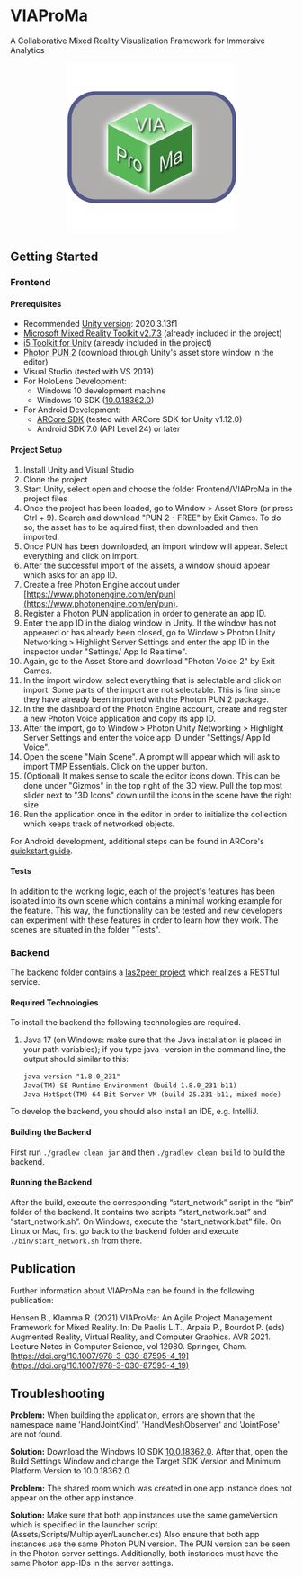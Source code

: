 # VIAProMa

A Collaborative Mixed Reality Visualization Framework for Immersive Analytics

<p align="center">
    <img src="Frontend/Texture%20Source%20Files/Logo/Logo.png" alt="VIAProMa Logo" height="300" />
</p>

## Getting Started

### Frontend

#### Prerequisites

- Recommended [Unity version](https://unity3d.com/de/get-unity/download/archive): 2020.3.13f1
- [Microsoft Mixed Reality Toolkit v2.7.3](https://github.com/microsoft/MixedRealityToolkit-Unity/releases/tag/2.7.3) (already included in the project)
- [i5 Toolkit for Unity](https://github.com/rwth-acis/i5-Toolkit-for-Unity) (already included in the project)
- [Photon PUN 2](https://assetstore.unity.com/packages/tools/network/pun-2-free-119922) (download through Unity's asset store window in the editor)
- Visual Studio (tested with VS 2019)
- For HoloLens Development:
  - Windows 10 development machine
  - Windows 10 SDK ([10.0.18362.0](https://developer.microsoft.com/de-de/windows/downloads/windows-10-sdk))
- For Android Development:
  - [ARCore SDK](https://github.com/google-ar/arcore-unity-sdk/releases) (tested with ARCore SDK for Unity v1.12.0)
  - Android SDK 7.0 (API Level 24) or later

#### Project Setup

1. Install Unity and Visual Studio
2. Clone the project
3. Start Unity, select open and choose the folder Frontend/VIAProMa in the project files
4. Once the project has been loaded, go to Window > Asset Store (or press Ctrl + 9).
Search and download "PUN 2 - FREE" by Exit Games.
To do so, the asset has to be aquired first, then downloaded and then imported.
5. Once PUN has been downloaded, an import window will appear.
Select everything and click on import.
6. After the successful import of the assets, a window should appear which asks for an app ID.
7. Create a free Photon Engine accout under [https://www.photonengine.com/en/pun](https://www.photonengine.com/en/pun).
8. Register a Photon PUN application in order to generate an app ID.
9. Enter the app ID in the dialog window in Unity.
If the window has not appeared or has already been closed, go to Window > Photon Unity Networking > Highlight Server Settings and enter the app ID in the inspector under "Settings/ App Id Realtime".
10. Again, go to the Asset Store and download "Photon Voice 2" by Exit Games.
11. In the import window, select everything that is selectable and click on import.
Some parts of the import are not selectable.
This is fine since they have already been imported with the Photon PUN 2 package.
12. In the the dashboard of the Photon Engine account, create and register a new Photon Voice application and copy its app ID.
13. After the import, go to Window > Photon Unity Networking > Highlight Server Settings and enter the voice app ID under "Settings/ App Id Voice".
14. Open the scene "Main Scene".
A prompt will appear which will ask to import TMP Essentials. Click on the upper button.
15. (Optional) It makes sense to scale the editor icons down.
This can be done under "Gizmos" in the top right of the 3D view.
Pull the top most slider next to "3D Icons" down until the icons in the scene have the right size
16. Run the application once in the editor in order to initialize the collection which keeps track of networked objects.

For Android development, additional steps can be found in ARCore's [quickstart guide](https://developers.google.com/ar/develop/unity/quickstart-android).

#### Tests

In addition to the working logic, each of the project's features has been isolated into its own scene which contains a minimal working example for the feature.
This way, the functionality can be tested and new developers can experiment with these features in order to learn how they work.
The scenes are situated in the folder "Tests".

### Backend

The backend folder contains a [las2peer project](https://github.com/rwth-acis/las2peer-template-project) which realizes a RESTful service.

#### Required Technologies

To install the backend the following technologies are required.
1. Java 17 (on Windows: make sure that the Java installation is placed in your path variables); if you type java –version in the command line, the output should similar to this:
   ```
   java version "1.8.0_231"
   Java(TM) SE Runtime Environment (build 1.8.0_231-b11)
   Java HotSpot(TM) 64-Bit Server VM (build 25.231-b11, mixed mode)
   ```
To develop the backend, you should also install an IDE, e.g. IntelliJ.

#### Building the Backend

First run ```./gradlew clean jar``` and then ```./gradlew clean build``` to build the backend.

#### Running the Backend

After the build, execute the corresponding “start_network” script in the “bin” folder of the backend.
It contains two scripts “start_network.bat” and “start_network.sh”. On Windows, execute the “start_network.bat” file. On Linux or Mac, first go back to the backend folder and execute `./bin/start_network.sh` from there.


## Publication

Further information about VIAProMa can be found in the following publication:

Hensen B., Klamma R. (2021) VIAProMa: An Agile Project Management Framework for Mixed Reality. In: De Paolis L.T., Arpaia P., Bourdot P. (eds) Augmented Reality, Virtual Reality, and Computer Graphics. AVR 2021. Lecture Notes in Computer Science, vol 12980. Springer, Cham. [https://doi.org/10.1007/978-3-030-87595-4_19](https://doi.org/10.1007/978-3-030-87595-4_19)

## Troubleshooting

**Problem:** When building the application, errors are shown that the namespace name 'HandJointKind', 'HandMeshObserver' and 'JointPose' are not found.

**Solution:** Download the Windows 10 SDK [10.0.18362.0](https://developer.microsoft.com/de-de/windows/downloads/windows-10-sdk).
After that, open the Build Settings Window and change the Target SDK Version and Minimum Platform Version to 10.0.18362.0.

**Problem:** The shared room which was created in one app instance does not appear on the other app instance.

**Solution:** Make sure that both app instances use the same gameVersion which is specified in the launcher script. (Assets/Scripts/Multiplayer/Launcher.cs)
Also ensure that both app instances use the same Photon PUN version.
The PUN version can be seen in the Photon server settings.
Additionally, both instances must have the same Photon app-IDs in the server settings.
